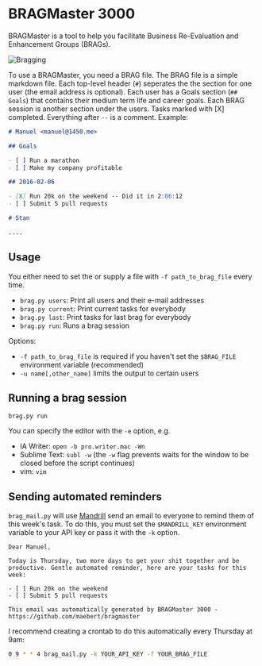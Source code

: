 # BRAGMaster 3000

BRAGMaster is a tool to help you facilitate Business Re-Evaluation and Enhancement Groups (BRAGs).

![Bragging](http://i.giphy.com/xT77Y5UUIdbefJL0PK.gif)

To use a BRAGMaster, you need a BRAG file. The BRAG file is a simple markdown file. Each top-level header (`#`) seperates the the section for one user (the email address is optional). Each user has a Goals section (`## Goals`) that contains their medium term life and career goals. Each BRAG session is another section under the users. Tasks marked with [X] completed. Everything after `--` is a comment. Example:

```md
# Manuel <manuel@1450.me>

## Goals

- [ ] Run a marathon
- [ ] Make my company profitable

## 2016-02-06

- [X] Run 20k on the weekend -- Did it in 2:06:12
- [ ] Submit 5 pull requests

# Stan

....
```

## Usage

You either need to set the or supply a file with `-f path_to_brag_file` every time.

- `brag.py users`: Print all users and their e-mail addresses
- `brag.py current`: Print current tasks for everybody
- `brag.py last`: Print tasks for last brag for everybody
- `brag.py run`: Runs a brag session

Options:
- `-f path_to_brag_file` is required if you haven't set the  `$BRAG_FILE` environment variable (recommended)
- `-u name[,other_name]` limits the output to certain users

## Running a brag session

```
brag.py run
```

You can specify the editor with the `-e` option, e.g.

- IA Writer: `open -b pro.writer.mac -Wn`
- Sublime Text: `subl -w` (the `-w` flag prevents waits for the window to be closed before the script continues)
- vim: `vim`

## Sending automated reminders

`brag_mail.py` will use [Mandrill](http://www.mandrillapp.com) send an email to everyone to remind them of this week's task. To do this, you must set the `$MANDRILL_KEY` environment variable to your API key or pass it with the `-k` option.

```
Dear Manuel,

Today is Thursday, two more days to get your shit together and be productive. Gentle automated reminder, here are your tasks for this week:

- [ ] Run 20k on the weekend
- [ ] Submit 5 pull requests

This email was automatically generated by BRAGMaster 3000 - https://github.com/maebert/bragmaster
```

I recommend creating a crontab to do this automatically every Thursday at 9am:

```sh
0 9 * * 4 brag_mail.py -k YOUR_API_KEY -f YOUR_BRAG_FILE
```


